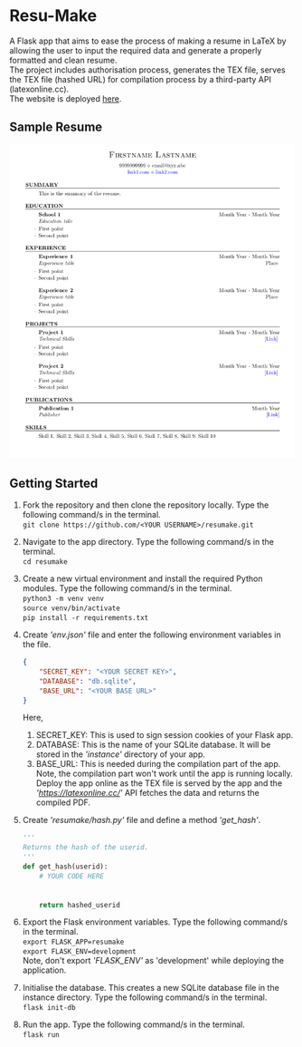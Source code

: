 # Resu-Make 

A Flask app that aims to ease the process of making a resume in LaTeX by allowing the user to input the required data and generate a properly formatted and clean resume. \
The project includes authorisation process, generates the TEX file, serves the TEX file (hashed URL) for compilation process by a third-party API (latexonline.cc). \
The website is deployed [here](http://resumake.pythonanywhere.com/).

## Sample Resume
![Resume](https://github.com/odavhad/resumake/blob/master/resumake/static/images/resume.png)

## Getting Started
1. Fork the repository and then clone the repository locally. Type the following command/s in the terminal. \
    `git clone https://github.com/<YOUR USERNAME>/resumake.git`

2. Navigate to the app directory. Type the following command/s in the terminal. \
    `cd resumake`

3. Create a new virtual environment and install the required Python modules. Type the following command/s in the terminal. \
    `python3 -m venv venv` \
    `source venv/bin/activate` \
    `pip install -r requirements.txt` 

4. Create _'env.json'_ file and enter the following environment variables in the file.
    ``` JSON
    {
        "SECRET_KEY": "<YOUR SECRET KEY>",
        "DATABASE": "db.sqlite",
        "BASE_URL": "<YOUR BASE URL>"
    }
    ```
    Here, 
    1. SECRET_KEY: This is used to sign session cookies of your Flask app.
    2. DATABASE: This is the name of your SQLite database. It will be stored in the _'instance'_ directory of your app.
    3. BASE_URL: This is needed during the compilation part of the app. Note, the compilation part won't work until the app is running locally. Deploy the app              online as the TEX file is served by the app and the _'https://latexonline.cc/'_ API fetches the data and returns the compiled PDF.

5. Create _'resumake/hash.py'_ file and define a method _'get_hash'_.
    ``` Python
    '''
    Returns the hash of the userid.
    '''
    def get_hash(userid):
        # YOUR CODE HERE
        
        
        return hashed_userid
    ```

6. Export the Flask environment variables. Type the following command/s in the terminal. \
    `export FLASK_APP=resumake` \
    `export FLASK_ENV=development` \
    Note, don't export _'FLASK_ENV'_ as 'development' while deploying the application.
    
7. Initialise the database. This creates a new SQLite database file in the instance directory. Type the following command/s in the terminal. \
    `flask init-db`

8. Run the app. Type the following command/s in the terminal. \
    `flask run`